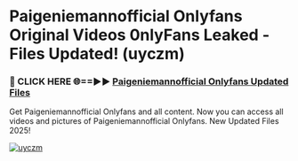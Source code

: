 # Paigeniemannofficial Onlyfans Original Videos 0nlyFans Leaked - Files Updated! (uyczm)

<h3>🔴 CLICK HERE 🌐==►► <a href="https://tinyurl.com/ehrbuxhb" rel="nofollow">Paigeniemannofficial Onlyfans Updated Files</a></h3>

Get Paigeniemannofficial Onlyfans and all content. Now you can access all videos and pictures of Paigeniemannofficial Onlyfans. New Updated Files 2025!

[![uyczm](https://i.imgur.com/lVYEuWS.gif)](https://tinyurl.com/ehrbuxhb)
